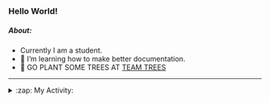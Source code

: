 ### Hello World!

##### About:
- Currently I am a student.
- 🌱 I’m learning how to make better documentation.
- 🌱 GO PLANT SOME TREES AT [TEAM TREES](https://teamtrees.org/)

---
<details>
  <summary>:zap: My Activity:</summary>
  
<!--START_SECTION:waka-->
![Code Time](http://img.shields.io/badge/Code%20Time-1%2C244%20hrs%2033%20mins-blue)

**I'm a Night 🦉** 

```text
🌞 Morning                2072 commits        ███░░░░░░░░░░░░░░░░░░░░░░   10.36 % 
🌆 Daytime                6708 commits        ████████░░░░░░░░░░░░░░░░░   33.56 % 
🌃 Evening                5751 commits        ███████░░░░░░░░░░░░░░░░░░   28.77 % 
🌙 Night                  5460 commits        ███████░░░░░░░░░░░░░░░░░░   27.31 % 
```
📅 **I'm Most Productive on Wednesday** 

```text
Monday                   2763 commits        ███░░░░░░░░░░░░░░░░░░░░░░   13.82 % 
Tuesday                  2746 commits        ███░░░░░░░░░░░░░░░░░░░░░░   13.74 % 
Wednesday                4714 commits        ██████░░░░░░░░░░░░░░░░░░░   23.58 % 
Thursday                 2644 commits        ███░░░░░░░░░░░░░░░░░░░░░░   13.23 % 
Friday                   2126 commits        ███░░░░░░░░░░░░░░░░░░░░░░   10.63 % 
Saturday                 1709 commits        ██░░░░░░░░░░░░░░░░░░░░░░░   08.55 % 
Sunday                   3289 commits        ████░░░░░░░░░░░░░░░░░░░░░   16.45 % 
```


📊 **This Week I Spent My Time On** 

```text
🔥 Editors: 
IntelliJ                 42 mins             ██████████████░░░░░░░░░░░   55.18 % 
VS Code                  34 mins             ███████████░░░░░░░░░░░░░░   44.82 % 

🐱‍💻 Projects: 
java-springboot-projects 42 mins             ██████████████░░░░░░░░░░░   55.18 % 
py-series                21 mins             ███████░░░░░░░░░░░░░░░░░░   28.13 % 
github-readme-youtube-car12 mins             ████░░░░░░░░░░░░░░░░░░░░░   16.67 % 
CSE224-Fundamentals-of-An0 secs              ░░░░░░░░░░░░░░░░░░░░░░░░░   00.01 % 
```


 Last Updated on 30/10/2023 15:11:30 UTC
<!--END_SECTION:waka-->
</details>
